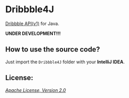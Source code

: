 Dribbble4J
===

[Dribbble API(v1)](http://developer.dribbble.com/v1/ "Dribbble API(v1)") for Java.

__UNDER DEVELOPMENT!!!__

## How to use the source code?

Just import the `Dribbble4J` folder with your __IntelliJ IDEA__.

## License:

_[Apache License, Version 2.0](http://www.apache.org/licenses/LICENSE-2.0 "Apache License, Version 2.0")_


